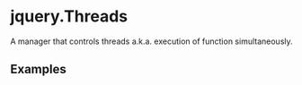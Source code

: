 jquery.Threads
==============

A manager that controls threads a.k.a. execution of function simultaneously.

Examples
-----------